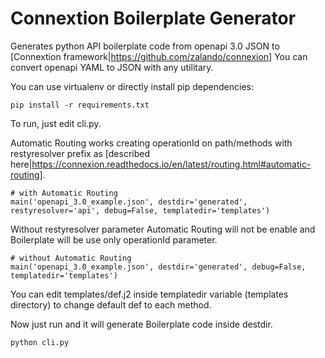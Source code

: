 # Connextion Boilerplate Generator 

Generates python API boilerplate code from openapi 3.0 JSON to [Connextion framework|https://github.com/zalando/connexion]
You can convert openapi YAML to JSON with any utilitary.


You can use virtualenv or directly install pip dependencies:
```
pip install -r requirements.txt
```

To run, just edit cli.py.

Automatic Routing works creating operationId on path/methods with restyresolver prefix as [described here|https://connexion.readthedocs.io/en/latest/routing.html#automatic-routing].
```
# with Automatic Routing
main('openapi_3.0_example.json', destdir='generated', restyresolver='api', debug=False, templatedir='templates')
```

Without restyresolver parameter Automatic Routing will not be enable and Boilerplate will be use only operationId parameter.
```
# without Automatic Routing
main('openapi_3.0_example.json', destdir='generated', debug=False, templatedir='templates')
```

You can edit templates/def.j2 inside templatedir variable (templates directory) to change default def to each method.



Now just run and it will generate Boilerplate code inside destdir.
```
python cli.py
```



